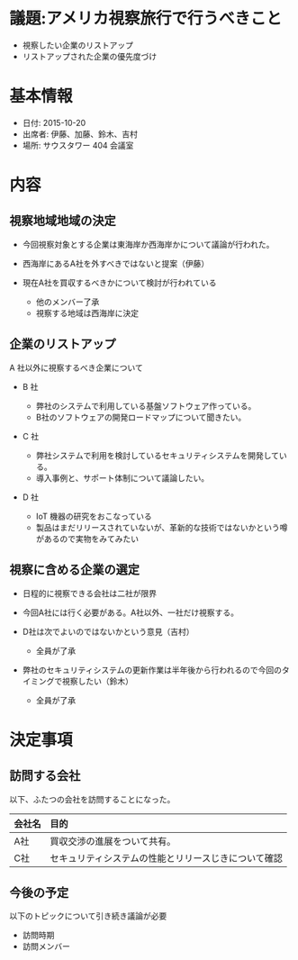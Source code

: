 議題:アメリカ視察旅行で行うべきこと
=============================

* 視察したい企業のリストアップ
* リストアップされた企業の優先度づけ

基本情報
=======
* 日付: 2015-10-20
* 出席者: 伊藤、加藤、鈴木、吉村
* 場所: サウスタワー 404 会議室

内容
====

視察地域地域の決定
---------------

* 今回視察対象とする企業は東海岸か西海岸かについて議論が行われた。
* 西海岸にあるA社を外すべきではないと提案（伊藤）
* 現在A社を買収するべきかについて検討が行われている

  * 他のメンバー了承
  * 視察する地域は西海岸に決定

企業のリストアップ
------------------

A 社以外に視察するべき企業について

* B 社

  * 弊社のシステムで利用している基盤ソフトウェア作っている。
  * B社のソフトウェアの開発ロードマップについて聞きたい。

* C 社

  * 弊社システムで利用を検討しているセキュリティシステムを開発している。
  * 導入事例と、サポート体制について議論したい。

* D 社

  * IoT 機器の研究をおこなっている
  * 製品はまだリリースされていないが、革新的な技術ではないかという噂があるので実物をみてみたい

視察に含める企業の選定
-------------------

* 日程的に視察できる会社は二社が限界
* 今回A社には行く必要がある。A社以外、一社だけ視察する。

* D社は次でよいのではないかという意見（吉村）

  * 全員が了承

* 弊社のセキュリティシステムの更新作業は半年後から行われるので今回のタイミングで視察したい（鈴木）

  * 全員が了承

決定事項
=========

訪問する会社
----------
以下、ふたつの会社を訪問することになった。

| 会社名      | 目的|
|:-----------|:--------------------------------------------|
| A社        | 買収交渉の進展をついて共有。                      |
| C社        | セキュリティシステムの性能とリリースじきについて確認  |

今後の予定
----------
以下のトピックについて引き続き議論が必要

* 訪問時期
* 訪問メンバー
